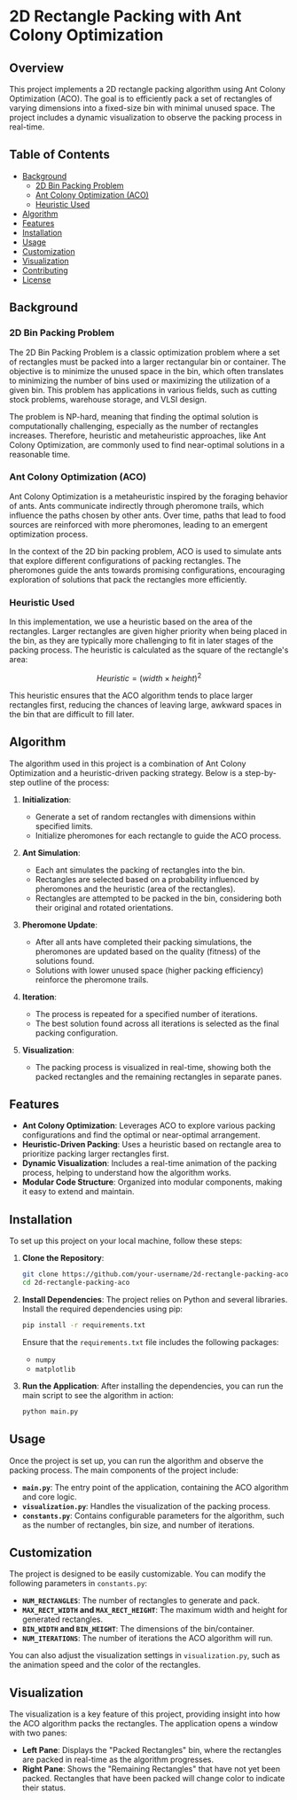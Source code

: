 # 2D Rectangle Packing with Ant Colony Optimization

## Overview

This project implements a 2D rectangle packing algorithm using Ant Colony Optimization (ACO). The goal is to efficiently pack a set of rectangles of varying dimensions into a fixed-size bin with minimal unused space. The project includes a dynamic visualization to observe the packing process in real-time.

## Table of Contents

- [Background](#background)
  - [2D Bin Packing Problem](#2d-bin-packing-problem)
  - [Ant Colony Optimization (ACO)](#ant-colony-optimization-aco)
  - [Heuristic Used](#heuristic-used)
- [Algorithm](#algorithm)
- [Features](#features)
- [Installation](#installation)
- [Usage](#usage)
- [Customization](#customization)
- [Visualization](#visualization)
- [Contributing](#contributing)
- [License](#license)

## Background

### 2D Bin Packing Problem

The 2D Bin Packing Problem is a classic optimization problem where a set of rectangles must be packed into a larger rectangular bin or container. The objective is to minimize the unused space in the bin, which often translates to minimizing the number of bins used or maximizing the utilization of a given bin. This problem has applications in various fields, such as cutting stock problems, warehouse storage, and VLSI design.

The problem is NP-hard, meaning that finding the optimal solution is computationally challenging, especially as the number of rectangles increases. Therefore, heuristic and metaheuristic approaches, like Ant Colony Optimization, are commonly used to find near-optimal solutions in a reasonable time.

### Ant Colony Optimization (ACO)

Ant Colony Optimization is a metaheuristic inspired by the foraging behavior of ants. Ants communicate indirectly through pheromone trails, which influence the paths chosen by other ants. Over time, paths that lead to food sources are reinforced with more pheromones, leading to an emergent optimization process.

In the context of the 2D bin packing problem, ACO is used to simulate ants that explore different configurations of packing rectangles. The pheromones guide the ants towards promising configurations, encouraging exploration of solutions that pack the rectangles more efficiently.

### Heuristic Used

In this implementation, we use a heuristic based on the area of the rectangles. Larger rectangles are given higher priority when being placed in the bin, as they are typically more challenging to fit in later stages of the packing process. The heuristic is calculated as the square of the rectangle's area:

$$
Heuristic = (width \times height)^2
$$

This heuristic ensures that the ACO algorithm tends to place larger rectangles first, reducing the chances of leaving large, awkward spaces in the bin that are difficult to fill later.

## Algorithm

The algorithm used in this project is a combination of Ant Colony Optimization and a heuristic-driven packing strategy. Below is a step-by-step outline of the process:

1. **Initialization**:
   - Generate a set of random rectangles with dimensions within specified limits.
   - Initialize pheromones for each rectangle to guide the ACO process.

2. **Ant Simulation**:
   - Each ant simulates the packing of rectangles into the bin.
   - Rectangles are selected based on a probability influenced by pheromones and the heuristic (area of the rectangles).
   - Rectangles are attempted to be packed in the bin, considering both their original and rotated orientations.

3. **Pheromone Update**:
   - After all ants have completed their packing simulations, the pheromones are updated based on the quality (fitness) of the solutions found.
   - Solutions with lower unused space (higher packing efficiency) reinforce the pheromone trails.

4. **Iteration**:
   - The process is repeated for a specified number of iterations.
   - The best solution found across all iterations is selected as the final packing configuration.

5. **Visualization**:
   - The packing process is visualized in real-time, showing both the packed rectangles and the remaining rectangles in separate panes.

## Features

- **Ant Colony Optimization**: Leverages ACO to explore various packing configurations and find the optimal or near-optimal arrangement.
- **Heuristic-Driven Packing**: Uses a heuristic based on rectangle area to prioritize packing larger rectangles first.
- **Dynamic Visualization**: Includes a real-time animation of the packing process, helping to understand how the algorithm works.
- **Modular Code Structure**: Organized into modular components, making it easy to extend and maintain.

## Installation

To set up this project on your local machine, follow these steps:

1. **Clone the Repository**:
   ```bash
   git clone https://github.com/your-username/2d-rectangle-packing-aco.git
   cd 2d-rectangle-packing-aco
   ```

2. **Install Dependencies**:
   The project relies on Python and several libraries. Install the required dependencies using pip:
   ```bash
   pip install -r requirements.txt
   ```
   Ensure that the `requirements.txt` file includes the following packages:
   - `numpy`
   - `matplotlib`

3. **Run the Application**:
   After installing the dependencies, you can run the main script to see the algorithm in action:
   ```bash
   python main.py
   ```

## Usage

Once the project is set up, you can run the algorithm and observe the packing process. The main components of the project include:

- **`main.py`**: The entry point of the application, containing the ACO algorithm and core logic.
- **`visualization.py`**: Handles the visualization of the packing process.
- **`constants.py`**: Contains configurable parameters for the algorithm, such as the number of rectangles, bin size, and number of iterations.

## Customization

The project is designed to be easily customizable. You can modify the following parameters in `constants.py`:

- **`NUM_RECTANGLES`**: The number of rectangles to generate and pack.
- **`MAX_RECT_WIDTH` and `MAX_RECT_HEIGHT`**: The maximum width and height for generated rectangles.
- **`BIN_WIDTH` and `BIN_HEIGHT`**: The dimensions of the bin/container.
- **`NUM_ITERATIONS`**: The number of iterations the ACO algorithm will run.

You can also adjust the visualization settings in `visualization.py`, such as the animation speed and the color of the rectangles.

## Visualization

The visualization is a key feature of this project, providing insight into how the ACO algorithm packs the rectangles. The application opens a window with two panes:

- **Left Pane**: Displays the "Packed Rectangles" bin, where the rectangles are packed in real-time as the algorithm progresses.
- **Right Pane**: Shows the "Remaining Rectangles" that have not yet been packed. Rectangles that have been packed will change color to indicate their status.
